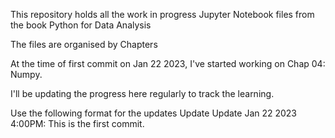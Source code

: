 This repository holds all the work in progress Jupyter Notebook files from the book Python for Data Analysis

The files are organised by Chapters

At the time of first commit on Jan 22 2023, I've started working on Chap 04: Numpy.

I'll be updating the progress here regularly to track the learning.

Use the following format for the updates
Update <MMM DD YYYY H:MMPM: ><Comments here>
Update Jan 22 2023 4:00PM: This is the first commit.